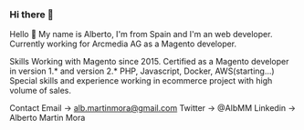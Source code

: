 ### Hi there 👋

<!--
**albmartinmora/albmartinmora** is a ✨ _special_ ✨ repository because its `README.md` (this file) appears on your GitHub profile.

Here are some ideas to get you started:

- 🔭 I’m currently working on ...
- 🌱 I’m currently learning ...
- 👯 I’m looking to collaborate on ...
- 🤔 I’m looking for help with ...
- 💬 Ask me about ...
- 📫 How to reach me: ...
- 😄 Pronouns: ...
- ⚡ Fun fact: ...
-->
Hello 👋
My name is Alberto, I'm from Spain and I'm an web developer.
Currently working for Arcmedia AG as a Magento developer.

Skills
Working with Magento since 2015.
Certified as a Magento developer in version 1.* and version 2.*
PHP, Javascript, Docker, AWS(starting...)
Special skills and experience working in ecommerce project with high volume of sales.

Contact
Email     -> alb.martinmora@gmail.com
Twitter   -> @AlbMM
Linkedin  -> Alberto Martin Mora
